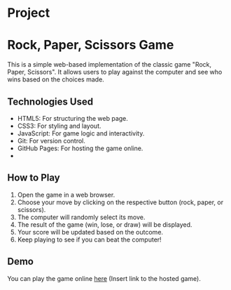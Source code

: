 # Project

# Rock, Paper, Scissors Game

This is a simple web-based implementation of the classic game "Rock, Paper, Scissors". It allows users to play against the computer and see who wins based on the choices made.
## Technologies Used

- HTML5: For structuring the web page.
- CSS3: For styling and layout.
- JavaScript: For game logic and interactivity.
- Git: For version control.
- GitHub Pages: For hosting the game online.
- 
## How to Play

1. Open the game in a web browser.
2. Choose your move by clicking on the respective button (rock, paper, or scissors).
3. The computer will randomly select its move.
4. The result of the game (win, lose, or draw) will be displayed.
5. Your score will be updated based on the outcome.
6. Keep playing to see if you can beat the computer!

## Demo

You can play the game online [here](#) (Insert link to the hosted game).
